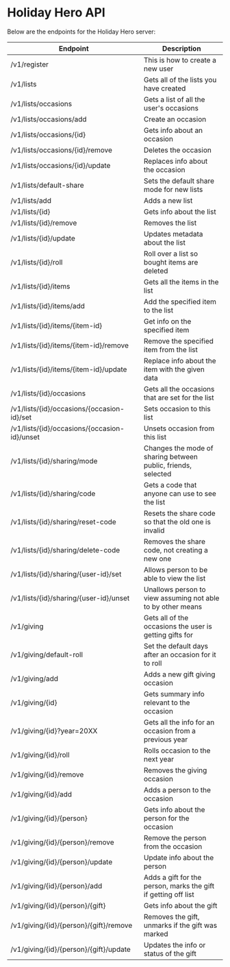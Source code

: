 Holiday Hero API
================

Below are the endpoints for the Holiday Hero server:

| Endpoint                                      | Description                                                   |
|-----------------------------------------------|---------------------------------------------------------------|
| /v1/register                                  | This is how to create a new user                              |
| /v1/lists                                     | Gets all of the lists you have created                        |
| /v1/lists/occasions                           | Gets a list of all the user's occasions                       |
| /v1/lists/occasions/add                       | Create an occasion                                            |
| /v1/lists/occasions/{id}                      | Gets info about an occasion                                   |
| /v1/lists/occasions/{id}/remove               | Deletes the occasion                                          |
| /v1/lists/occasions/{id}/update               | Replaces info about the occasion                              |
| /v1/lists/default-share                       | Sets the default share mode for new lists                     |
| /v1/lists/add                                 | Adds a new list                                               |
| /v1/lists/{id}                                | Gets info about the list                                      |
| /v1/lists/{id}/remove                         | Removes the list                                              |
| /v1/lists/{id}/update                         | Updates metadata about the list                               |
| /v1/lists/{id}/roll                           | Roll over a list so bought items are deleted                  |
| /v1/lists/{id}/items                          | Gets all the items in the list                                |
| /v1/lists/{id}/items/add                      | Add the specified item to the list                            |
| /v1/lists/{id}/items/{item-id}                | Get info on the specified item                                |
| /v1/lists/{id}/items/{item-id}/remove         | Remove the specified item from the list                       |
| /v1/lists/{id}/items/{item-id}/update         | Replace info about the item with the given data               |
| /v1/lists/{id}/occasions                      | Gets all the occasions that are set for the list              |
| /v1/lists/{id}/occasions/{occasion-id}/set    | Sets occasion to this list                                    |
| /v1/lists/{id}/occasions/{occasion-id}/unset  | Unsets occasion from this list                                |
| /v1/lists/{id}/sharing/mode                   | Changes the mode of sharing between public, friends, selected |
| /v1/lists/{id}/sharing/code                   | Gets a code that anyone can use to see the list               |
| /v1/lists/{id}/sharing/reset-code             | Resets the share code so that the old one is invalid          |
| /v1/lists/{id}/sharing/delete-code            | Removes the share code, not creating a new one                |
| /v1/lists/{id}/sharing/{user-id}/set          | Allows person to be able to view the list                     |
| /v1/lists/{id}/sharing/{user-id}/unset        | Unallows person to view assuming not able to by other means   |
| /v1/giving                                    | Gets all of the occasions the user is getting gifts for       |
| /v1/giving/default-roll                       | Set the default days after an occasion for it to roll         |
| /v1/giving/add                                | Adds a new gift giving occasion                               |
| /v1/giving/{id}                               | Gets summary info relevant to the occasion                    |
| /v1/giving/{id}?year=20XX                     | Gets all the info for an occasion from a previous year        |
| /v1/giving/{id}/roll                          | Rolls occasion to the next year                               |
| /v1/giving/{id}/remove                        | Removes the giving occasion                                   |
| /v1/giving/{id}/add                           | Adds a person to the occasion                                 |
| /v1/giving/{id}/{person}                      | Gets info about the person for the occasion                   |
| /v1/giving/{id}/{person}/remove               | Remove the person from the occasion                           |
| /v1/giving/{id}/{person}/update               | Update info about the person                                  |
| /v1/giving/{id}/{person}/add                  | Adds a gift for the person, marks the gift if getting off list|
| /v1/giving/{id}/{person}/{gift}               | Gets info about the gift                                      |
| /v1/giving/{id}/{person}/{gift}/remove        | Removes the gift, unmarks if the gift was marked              |
| /v1/giving/{id}/{person}/{gift}/update        | Updates the info or status of the gift                        |
